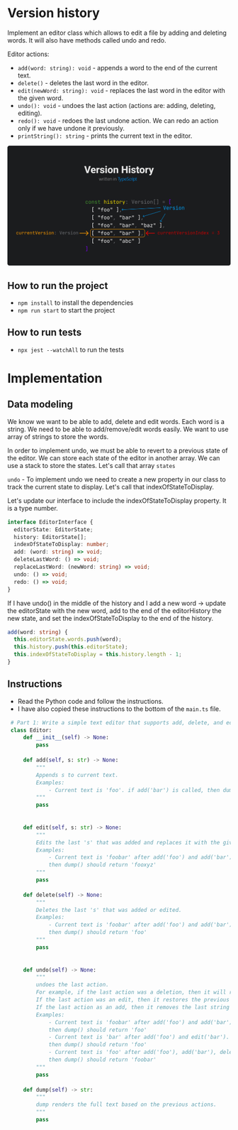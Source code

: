 # Version history

Implement an editor class which allows to edit a file by adding and deleting words. It will also have methods called undo and redo.

Editor actions:
- `add(word: string): void` - appends a word to the end of the current text.
- `delete()` - deletes the last word in the editor.
- `edit(newWord: string): void` - replaces the last word in the editor with the given word.
- `undo(): void` - undoes the last action (actions are: adding, deleting, editing).
- `redo(): void` - redoes the last undone action. We can redo an action only if we have undone it previously.
- `printString(): string` - prints the current text in the editor.

![](/readme-assets/version-history.png)

## How to run the project
- `npm install` to install the dependencies
- `npm run start` to start the project

## How to run tests
- `npx jest --watchAll` to run the tests

# Implementation

## Data modeling

We know we want to be able to add, delete and edit words. Each word is a string. We need to be able to add/remove/edit words easily. We want to use array of strings to store the words. 

In order to implement undo, we must be able to revert to a previous state of the editor. We can store each state of the editor in another array. We can use a stack to store the states. Let's call that array `states `

`undo` - To implement undo we need to create a new property in our class to track the current state to display. Let's call that indexOfStateToDisplay.

Let's update our interface to include the indexOfStateToDisplay property. It is a type number.

```typescript
interface EditorInterface {
  editorState: EditorState;
  history: EditorState[];
  indexOfStateToDisplay: number;
  add: (word: string) => void;
  deleteLastWord: () => void;
  replaceLastWord: (newWord: string) => void;
  undo: () => void; 
  redo: () => void;
}
```

If I have undo() in the middle of the history and I add a new word -> update the editorState with the new word, add to the end of the editorHistory the new state, and set the indexOfStateToDisplay to the end of the history.

```typescript
add(word: string) {
  this.editorState.words.push(word);
  this.history.push(this.editorState);
  this.indexOfStateToDisplay = this.history.length - 1;
}
``` 


## Instructions

- Read the Python code and follow the instructions.
- I have also copied these instructions to the bottom of the `main.ts` file.

``` python
 # Part 1: Write a simple text editor that supports add, delete, and edit with undo functionality.
 class Editor:
     def __init__(self) -> None:
         pass

     def add(self, s: str) -> None:
         """
         Appends s to current text.
         Examples:
             - Current text is 'foo'. if add('bar') is called, then dump() should return 'foobar'
         """
         pass


     def edit(self, s: str) -> None:
         """
         Edits the last 's' that was added and replaces it with the given 's'.
         Examples:
             - Current text is 'foobar' after add('foo') and add('bar'). if edit('xyz') is called,
             then dump() should return 'fooxyz'
         """
         pass

     def delete(self) -> None:
         """
         Deletes the last 's' that was added or edited.
         Examples:
             - Current text is 'foobar' after add('foo') and add('bar'). if delete() is called,
             then dump() should return 'foo'
         """
         pass


     def undo(self) -> None:
         """
         undoes the last action.
         For example, if the last action was a deletion, then it will remove the deletion.
         If the last action was an edit, then it restores the previous state for the last added string.
         If the last action as an add, then it removes the last string added.
         Examples:
             - Current text is 'foobar' after add('foo') and add('bar'). if undo() is called,
             then dump() should return 'foo'
             - Current text is 'bar' after add('foo') and edit('bar'). if undo() is called,
             then dump() should return 'foo'
             - Current text is 'foo' after add('foo'), add('bar'), delete(). if undo() is called,
             then dump() should return 'foobar'
         """
         pass

     def dump(self) -> str:
         """
         dump renders the full text based on the previous actions.
         """
         pass
```
